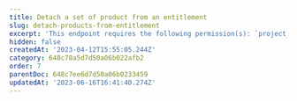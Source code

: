 ```yaml
---
title: Detach a set of product from an entitlement
slug: detach-products-from-entitlement
excerpt: 'This endpoint requires the following permission(s): `project_configuration:entitlements:read_write`.'
hidden: false
createdAt: '2023-04-12T15:55:05.244Z'
category: 648c78a5d7d50a06b022afb2
order: 7
parentDoc: 648c7ee6d7d50a06b0233459
updatedAt: '2023-06-16T16:41:40.274Z'
---
```

